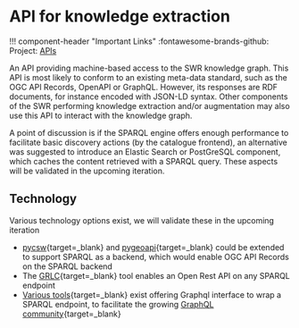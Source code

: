 # API for knowledge extraction

!!! component-header "Important Links"
    :fontawesome-brands-github: Project: [APIs](https://github.com/orgs/soilwise-he/projects/9)

An API providing machine-based access to the SWR knowledge graph. This API is most likely to conform to an existing meta-data standard, such as the OGC API Records, OpenAPI or GraphQL. However, its responses are RDF documents, for instance encoded with JSON-LD syntax. Other components of the SWR performing knowledge extraction and/or augmentation may also use this API to interact with the knowledge graph.

A point of discussion is if the SPARQL engine offers enough performance to facilitate basic discovery actions (by the catalogue frontend), an alternative was suggested to introduce an Elastic Search or PostGreSQL component, which caches the content retrieved with a SPARQL query. These aspects will be validated in the upcoming iteration.

## Technology

Various technology options exist, we will validate these in the upcoming iteration

- [pycsw](https://pycsw.org){target=_blank} and [pygeoapi](https://pygeoapi.org){target=_blank} could be extended to support SPARQL as a backend, which would enable OGC API Records on the SPARQL backend
- The [GRLC](https://grlc.io/){target=_blank} tool enables an Open Rest API on any SPARQL endpoint
- [Various tools](https://github.com/dbcls/grasp){target=_blank} exist offering Graphql interface to wrap a SPARQL endpoint, to facilitate the growing [GraphQL community](https://graphql.com/){target=_blank}
